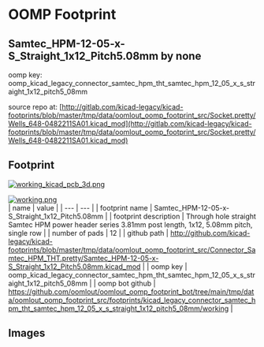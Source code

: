 # OOMP Footprint  
## Samtec_HPM-12-05-x-S_Straight_1x12_Pitch5.08mm  by none  
  
oomp key: oomp_kicad_legacy_connector_samtec_hpm_tht_samtec_hpm_12_05_x_s_straight_1x12_pitch5_08mm  
  
source repo at: [http://gitlab.com/kicad-legacy/kicad-footprints/blob/master/tmp/data/oomlout_oomp_footprint_src/Socket.pretty/Wells_648-0482211SA01.kicad_mod](http://gitlab.com/kicad-legacy/kicad-footprints/blob/master/tmp/data/oomlout_oomp_footprint_src/Socket.pretty/Wells_648-0482211SA01.kicad_mod)  
## Footprint  
  
[![working_kicad_pcb_3d.png](working_kicad_pcb_3d_600.png)](working_kicad_pcb_3d.png)  
  
[![working.png](working_600.png)](working.png)  
| name | value | 
| --- | --- | 
| footprint name | Samtec_HPM-12-05-x-S_Straight_1x12_Pitch5.08mm | 
| footprint description | Through hole straight Samtec HPM power header series 3.81mm post length, 1x12, 5.08mm pitch, single row | 
| number of pads | 12 | 
| github path | http://github.com/kicad-legacy/kicad-footprints/blob/master/tmp/data/oomlout_oomp_footprint_src/Connector_Samtec_HPM_THT.pretty/Samtec_HPM-12-05-x-S_Straight_1x12_Pitch5.08mm.kicad_mod | 
| oomp key | oomp_kicad_legacy_connector_samtec_hpm_tht_samtec_hpm_12_05_x_s_straight_1x12_pitch5_08mm | 
| oomp bot github | https://github.com/oomlout/oomlout_oomp_footprint_bot/tree/main/tmp/data/oomlout_oomp_footprint_src/footprints/kicad_legacy_connector_samtec_hpm_tht_samtec_hpm_12_05_x_s_straight_1x12_pitch5_08mm/working | 
## Images  
